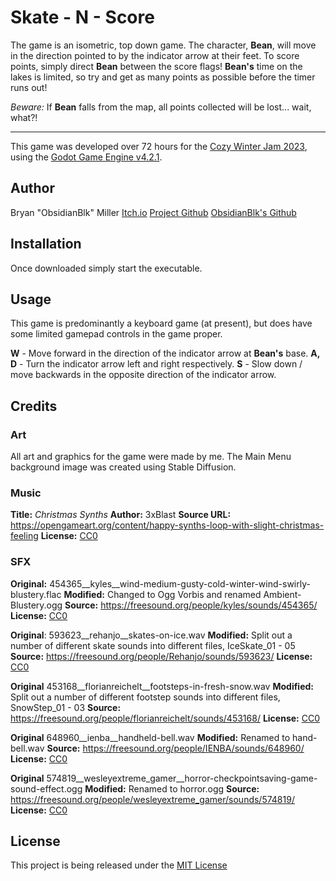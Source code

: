 # Skate - N - Score

The game is an isometric, top down game. The character, **Bean**, will move in the direction pointed to by the indicator arrow at their feet. To score points, simply direct **Bean** between the score flags! **Bean's** time on the lakes is limited, so try and get as many points as possible before the timer runs out!

*Beware:* If **Bean** falls from the map, all points collected will be lost... wait, what?!

---

This game was developed over 72 hours for the [Cozy Winter Jam 2023](https://itch.io/jam/cozy-winter-jam-2023), using the [Godot Game Engine v4.2.1](https://godotengine.org/).

## Author
Bryan "ObsidianBlk" Miller
[Itch.io](https://obsidianblk.itch.io/)
[Project Github](https://github.com/ObsidianBlk/CozyWinterJam2023)
[ObsidianBlk's Github](https://github.com/ObsidianBlk)

## Installation

Once downloaded simply start the executable.

## Usage

This game is predominantly a keyboard game (at present), but does have some limited gamepad controls in the game proper.

**W** - Move forward in the direction of the indicator arrow at **Bean's** base.
**A, D** - Turn the indicator arrow left and right respectively.
**S** - Slow down / move backwards in the opposite direction of the indicator arrow.

## Credits

### Art
All art and graphics for the game were made by me. The Main Menu background image was created using Stable Diffusion.

### Music
**Title:** *Christmas Synths*
**Author:** 3xBlast
**Source URL:** https://opengameart.org/content/happy-synths-loop-with-slight-christmas-feeling
**License:** [CC0](http://creativecommons.org/publicdomain/zero/1.0/legalcode)

### SFX
**Original:** 454365__kyles__wind-medium-gusty-cold-winter-wind-swirly-blustery.flac
**Modified:** Changed to Ogg Vorbis and renamed Ambient-Blustery.ogg
**Source:** https://freesound.org/people/kyles/sounds/454365/
**License:** [CC0](http://creativecommons.org/publicdomain/zero/1.0/legalcode)


**Original**: 593623__rehanjo__skates-on-ice.wav
**Modified:** Split out a number of different skate sounds into different files, IceSkate_01 - 05
**Source:** https://freesound.org/people/Rehanjo/sounds/593623/
**License:** [CC0](http://creativecommons.org/publicdomain/zero/1.0/legalcode)


**Original** 453168__florianreichelt__footsteps-in-fresh-snow.wav
**Modified:** Split out a number of different footstep sounds into different files, SnowStep_01 - 03
**Source:** https://freesound.org/people/florianreichelt/sounds/453168/
**License:** [CC0](http://creativecommons.org/publicdomain/zero/1.0/legalcode)


**Original** 648960__ienba__handheld-bell.wav
**Modified:** Renamed to hand-bell.wav
**Source:** https://freesound.org/people/IENBA/sounds/648960/
**License:** [CC0](http://creativecommons.org/publicdomain/zero/1.0/legalcode)


**Original** 574819__wesleyextreme_gamer__horror-checkpointsaving-game-sound-effect.ogg
**Modified:** Renamed to horror.ogg
**Source:** https://freesound.org/people/wesleyextreme_gamer/sounds/574819/
**License:** [CC0](http://creativecommons.org/publicdomain/zero/1.0/legalcode)


## License

This project is being released under the [MIT License](./LICENSE.md)


